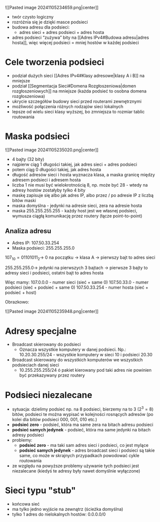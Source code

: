 ![[Pasted image 20241105234659.png|center]]

- twór czysto logiczny
- rozróżnia się je dzięki masce podsieci
- budowa adresu dla podsieci:
	- adres sieci + adres podsieci + adres hosta
- adres podsieci “zużywa” bity na [[Adres IPv4#Budowa adresu|adres hosta]], więc więcej podsieci = mniej hostów w każdej podsieci
# Cele tworzenia podsieci

- podział dużych sieci [[Adres IPv4#Klasy adresowe|klasy A i B]] na mniejsze
- podział [[Segmentacja Sieci#Domena Rozgłoszeniowa|domen rozgłoszeniowych]] na mniejsze (każda podsieć to osobna domena rozgłoszeniowa)
- ukrycie szczegółów budowy sieci przed routerami zewnętrznymi
- możliwość połączenia różnych rodzajów sieci lokalnych
- lepsze od wielu sieci klasy wyższej, bo zmniejsza to rozmiar tablic routowania
# Maska podsieci

![[Pasted image 20241105235020.png|center]]

- 4 bajty (32 bity)
- najpierw ciąg 1 długości takiej, jak adres sieci + adres podsieci
- potem ciąg 0 długości takiej, jak adres hosta
- długość adresów sieci i hosta wyznacza klasa, a maska granicę między adresem podsieci i adresem hosta
- liczba 1 nie musi być wielokrotnością 8, np. może być 28 - wtedy na adresy hostów zostałyby tylko 4 bity
- maskę zapisuje się albo jak adres IP, albo przez / po adresie IP z liczbą bitów maski
- maska domyślna - jedynki na adresie sieci, zera na adresie hosta
- maska 255.255.255.255 - każdy host jest we własnej podsieci, wymusza ciągłą komunikację przez routery (łącze point-to-point)
## Analiza adresu

- Adres IP: $107.50.33.254$
- Maska podsieci: $255.255.255.0$

$107_{10} = 01101011_2 \rightarrow$ 0 na początku $\rightarrow$ klasa A $\rightarrow$  pierwszy bajt to adres sieci

$255.255.255.0 \rightarrow$  jedynki na pierwszych 3 bajtach $\rightarrow$  pierwsze 3 bajty to adresy sieci i podsieci, ostatni bajt to adres hosta

Więc mamy:
$107.0.0.0$ - numer sieci (sieć + same 0)
$107.50.33.0$ - numer podsieci (sieć + podsieć + same 0)
$107.50.33.254$ - numer hosta (sieć + podsieć + host)

Obrazkowo:

![[Pasted image 20241105235948.png|center]]

# Adresy specjalne

- Broadcast skierowany do podsieci
	- Oznacza wszystkie komputery w danej podsieci. Np.: 10.20.30.255/24 - wszystkie komputery w sieci 10 i podsieci 20.30
- Broadcast skierowany do wszystkich komputerów we wszystkich podsieciach danej sieci
	- 10.255.255.255/24 ó pakiet kierowany pod taki adres nie powinien być przekazywany przez routery

# Podsieci niezalecane

- sytuacja: dzielimy podsieć np. na 8 podsieci, bierzemy na to 3 ($2^3=8$) bitów, podsieci te można wypisać w kolejności rosnących adresów (po kolei dla bitów podsieci 000, 001, 010 etc.)
- **podsieć zero** - podsieć, która ma same zera na bitach adresu podsieci
- **podsieć samych jedynek** - podsieć, która ma same jedynki na bitach adresy podsieci
- problemy:
	- **podsieć zero** - ma taki sam adres sieci i podsieci, co jest mylące
	- **podsieć samych jedynek** - adres broadcast sieci i podsieci są takie same, co może w skrajnych przypadkach powodować cykle routowania
- ze względu na powyższe problemy używanie tych podsieci jest niezalecane (kiedyś te adresy były nawet domyślnie wyłączone)

# Sieci typu "stub"

- końcowa sieć
- ma tylko jedno wyjście na zewnątrz (ścieżka domyślna)
- tylko 1 adres do nielokalnych hostów: 0.0.0.0/0